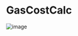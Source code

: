 # GasCostCalc
![image](https://user-images.githubusercontent.com/71516184/137663480-2511625d-320d-4146-9e4b-7af0b094c5ad.png)
